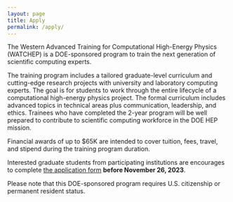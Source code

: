 ```yaml
---
layout: page
title: Apply
permalink: /apply/
---
```


The Western Advanced Training for Computational High-Energy Physics (WATCHEP) is a DOE-sponsored program to train the next generation of scientific computing experts.

The training program includes a tailored graduate-level curriculum and cutting-edge research projects with university and laboratory computing experts. 
The goal is for students to work through the entire lifecycle of a computational high-energy physics project.
The formal curriculum includes advanced topics in technical areas plus communication, leadership, and ethics.
Trainees who have completed the 2-year program will be well prepared to contribute to scientific computing workforce in the DOE HEP mission.

Financial awards of up to $65K are intended to cover tuition, fees, travel, and stipend during the training program duration.

Interested graduate students from participating institutions are encourages to complete [the application form](https://docs.google.com/forms/d/e/1FAIpQLSccp_0XBHotvTOd6Ykd_5Ue1SeRlt73DKdgmkSthJMBLOhvjw/viewform) **before November 26, 2023**.

Please note that this DOE-sponsored program requires U.S. citizenship or permanent resident status.

[jekyll-organization]: https://github.com/watchep
